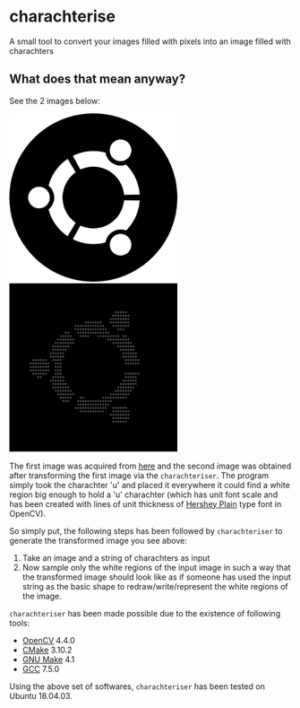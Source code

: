 # charachterise
A small tool to convert your images filled with pixels into an image filled with charachters 

## What does that mean anyway?
See the 2 images below:

<img src="images/ubuntu.png" width="300" height="300"/> <img src="result.png" width="300" height="300"/>

The first image was acquired from [here](https://design.ubuntu.com/downloads/) and the second image was obtained after transforming the first image via the `charachteriser`. The program simply took the charachter 'u' and placed it everywhere it could find a white region big enough to hold a 'u' charachter (which has unit font scale and has been created with lines of unit thickness of [Hershey Plain](https://codeyarns.com/tech/2015-03-11-fonts-in-opencv.html) type font in OpenCV).

So simply put, the following steps has been followed by `charachteriser` to generate the transformed image you see above:

1. Take an image and a string of charachters as input
2. Now sample only the white regions of the input image in such a way that the transformed image should look like as if someone has used the input string as the basic shape to redraw/write/represent the white regions of the image.

`charachteriser` has been made possible due to the existence of following tools:
* [OpenCV](https://opencv.org/) 4.4.0 
* [CMake](https://cmake.org/) 3.10.2
* [GNU Make](https://www.gnu.org/software/make/) 4.1
* [GCC](https://gcc.gnu.org/) 7.5.0

Using the above set of softwares, `charachteriser` has been tested on Ubuntu 18.04.03.
